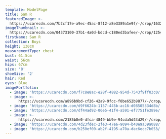 ```yaml
---
template: ModelPage
title: Sam R
featuredImage: >-
  https://ucarecdn.com/7b2cf17e-a9ec-45ac-8f12-a8e3389a1e9f/-/crop/1632x999/0,333/-/preview/
imageThumbnail: >-
  https://ucarecdn.com/04373100-37b1-4a0d-bdcd-c180ed3bafee/-/crop/1254x1888/150,39/-/preview/
firstName: Sam R
collection: Boys
height: 130cm
measurementType: chest
bust: 61.5cm
waist: 56cm
hips: 67cm
size: '8'
shoeSize: '2'
hair: Red
eyes: Blue
imagePortfolio:
  - image: 'https://ucarecdn.com/f7c8e8ac-e28f-4882-954d-7543f9ff03c0/'
  - image: >-
      https://ucarecdn.com/a896b9bd-cf26-42a9-9fcc-f0be652b9877/-/crop/1633x2298/0,151/-/preview/
  - image: 'https://ucarecdn.com/d9f6624b-1157-445b-ac16-d08505334d8b/'
  - image: 'https://ucarecdn.com/df44ad92-06e5-41f4-a591-ef7751fe389e/'
  - image: >-
      https://ucarecdn.com/2185b8e0-dfca-4849-bb9e-94cda5d43d29/-/crop/1330x2068/302,381/-/preview/
  - image: 'https://ucarecdn.com/4d23fdec-2fe3-47e6-9094-b40e9a39a088/'
  - image: 'https://ucarecdn.com/b250ef00-ab2f-4195-a70a-dac6ecc7b053/'
---
```


